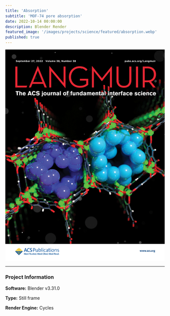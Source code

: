 ```yaml
---
title: 'Absorption'
subtitle: 'MOF-74 pore absorption'
date: 2022-10-14 00:00:00
description: Blender Render
featured_image: '/images/projects/science/featured/absorption.webp'
published: true
---
```


![](/images/projects/science/full_size/absorption.webp)

---

### Project Information

**Software:** Blender v3.31.0

**Type:** Still frame

**Render Engine:** Cycles
